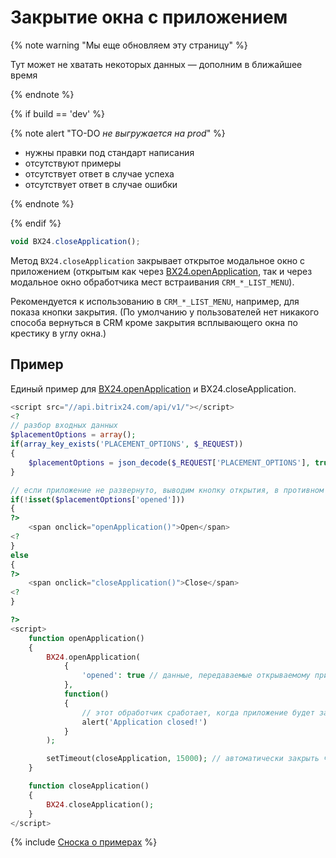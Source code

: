 # Закрытие окна с приложением

{% note warning "Мы еще обновляем эту страницу" %}

Тут может не хватать некоторых данных — дополним в ближайшее время

{% endnote %}

{% if build == 'dev' %}

{% note alert "TO-DO _не выгружается на prod_" %}

- нужны правки под стандарт написания
- отсутствуют примеры
- отсутствует ответ в случае успеха
- отсутствует ответ в случае ошибки

{% endnote %}

{% endif %}

```js
void BX24.closeApplication();
```

Метод `BX24.closeApplication` закрывает открытое модальное окно с приложением (открытым как через [BX24.openApplication](./bx24-open-application.md), так и через модальное окно обработчика мест встраивания `CRM_*_LIST_MENU`).

Рекомендуется к использованию в `CRM_*_LIST_MENU`, например, для показа кнопки закрытия. (По умолчанию у пользователей нет никакого способа вернуться в CRM кроме закрытия всплывающего окна по крестику в углу окна.)

## Пример

Единый пример для [BX24.openApplication](./bx24-open-application.md) и BX24.closeApplication.

```php
<script src="//api.bitrix24.com/api/v1/"></script>
<?
// разбор входных данных
$placementOptions = array();
if(array_key_exists('PLACEMENT_OPTIONS', $_REQUEST))
{
    $placementOptions = json_decode($_REQUEST['PLACEMENT_OPTIONS'], true);
}

// если приложение не развернуто, выводим кнопку открытия, в противном случае закрытия
if(!isset($placementOptions['opened']))
{
?>
    <span onclick="openApplication()">Open</span>
<?
}
else
{
?>
    <span onclick="closeApplication()">Close</span>
<?
}

?>
<script>
    function openApplication()
    {
        BX24.openApplication(
            {
                'opened': true // данные, передаваемые открываемому приложению
            },
            function()
            {
                // этот обработчик сработает, когда приложение будет закрыто
                alert('Application closed!')
            }
        );

        setTimeout(closeApplication, 15000); // автоматически закрыть через 15 секунд
    }

    function closeApplication()
    {
        BX24.closeApplication();
    }
</script>
```

{% include [Сноска о примерах](../../../_includes/examples.md) %}